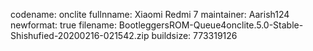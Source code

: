 codename: onclite 
fullnname: Xiaomi Redmi 7 
maintainer: Aarish124 
newformat: true 
filename: BootleggersROM-Queue4onclite.5.0-Stable-Shishufied-20200216-021542.zip 
buildsize: 773319126
